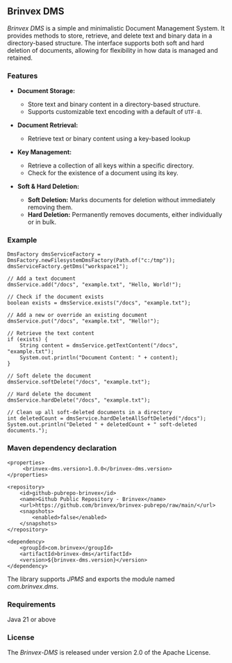 ## Brinvex DMS

_Brinvex DMS_ is a simple and minimalistic Document Management System.
It provides methods to store, retrieve, and delete text and binary data in a directory-based structure. 
The interface supports both soft and hard deletion of documents, allowing for flexibility in how data is managed and retained.

### Features 
- **Document Storage:**
    - Store text and binary content in a directory-based structure.
    - Supports customizable text encoding with a default of `UTF-8`.

- **Document Retrieval:**
    - Retrieve text or binary content using a key-based lookup

- **Key Management:**
    - Retrieve a collection of all keys within a specific directory.
    - Check for the existence of a document using its key.

- **Soft & Hard Deletion:**
    - **Soft Deletion:** Marks documents for deletion without immediately removing them.
    - **Hard Deletion:** Permanently removes documents, either individually or in bulk.

### Example
````
DmsFactory dmsServiceFactory = DmsFactory.newFilesystemDmsFactory(Path.of("c:/tmp"));
dmsServiceFactory.getDms("workspace1");

// Add a text document
dmsService.add("/docs", "example.txt", "Hello, World!");

// Check if the document exists
boolean exists = dmsService.exists("/docs", "example.txt");

// Add a new or override an existing document
dmsService.put("/docs", "example.txt", "Hello!");

// Retrieve the text content
if (exists) {
    String content = dmsService.getTextContent("/docs", "example.txt");
    System.out.println("Document Content: " + content);
}

// Soft delete the document
dmsService.softDelete("/docs", "example.txt");

// Hard delete the document
dmsService.hardDelete("/docs", "example.txt");

// Clean up all soft-deleted documents in a directory
int deletedCount = dmsService.hardDeleteAllSoftDeleted("/docs");
System.out.println("Deleted " + deletedCount + " soft-deleted documents.");

````

### Maven dependency declaration
````
<properties>
     <brinvex-dms.version>1.0.0</brinvex-dms.version>
</properties>
    
<repository>
    <id>github-pubrepo-brinvex</id>
    <name>Github Public Repository - Brinvex</name>
    <url>https://github.com/brinvex/brinvex-pubrepo/raw/main/</url>
    <snapshots>
        <enabled>false</enabled>
    </snapshots>
</repository>

<dependency>
    <groupId>com.brinvex</groupId>
    <artifactId>brinvex-dms</artifactId>
    <version>${brinvex-dms.version}</version>
</dependency>

````
The library supports _JPMS_ and exports the module named _com.brinvex.dms_.

### Requirements
Java 21 or above

### License

The _Brinvex-DMS_ is released under version 2.0 of the Apache License.

